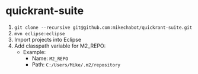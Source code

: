 quickrant-suite
===============
 1. ```git clone --recursive git@github.com:mikechabot/quickrant-suite.git```
 2. ```mvn eclipse:eclipse```
 3. Import projects into Eclipse
 4. Add classpath variable for M2_REPO:
    * Example:
       * Name: ```M2_REPO```
       * Path: ```C:/Users/Mike/.m2/repository```
